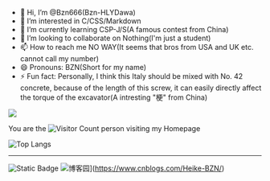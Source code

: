 - 👋 Hi, I’m @Bzn666(Bzn-HLYDawa)
- 👀 I’m interested in C/CSS/Markdown
- 🌱 I’m currently learning CSP-J/S(A famous contest from China)
- 💞️ I’m looking to collaborate on Nothing(I'm just a student)
- 📫 How to reach me NO WAY(It seems that bros from USA and UK etc. cannot call my number)
- 😄 Pronouns: BZN(Short for my name)
- ⚡ Fun fact: Personally, I think this Italy should be mixed with No. 42 concrete, because of the length of this screw, it can easily directly affect the torque of the excavator(A intresting "梗" from China)

![](https://github-readme-stats.vercel.app/api?username=BZN666&show_icons=true&theme=transparent)

You are the
![Visitor Count](https://profile-counter.glitch.me/bzn666/count.svg)
person visiting my Homepage

![Top Langs](https://github-readme-stats.vercel.app/api/top-langs/?username=bzn666&layout=compact&theme=tokyonight)


------------


![Static Badge](https://img.shields.io/badge/Luogu-%E8%8D%92%E6%B3%B7%E4%B8%80%E6%96%97-orange.svg)
![博客园](https://img.shields.io/badge/%E5%8D%9A%E5%AE%A2%E5%9B%AD-%E9%9B%AA%E4%B9%8B%E6%A2%A6%E6%8A%80%E6%9C%AF%E9%A9%BF%E7%AB%99-orange.svg)](https://www.cnblogs.com/Heike-BZN/)






<!---
Bzn666/Bzn666 is a ✨ special ✨ repository because its `README.md` (this file) appears on your GitHub profile.
You can click the Preview link to take a look at your changes.
--->
